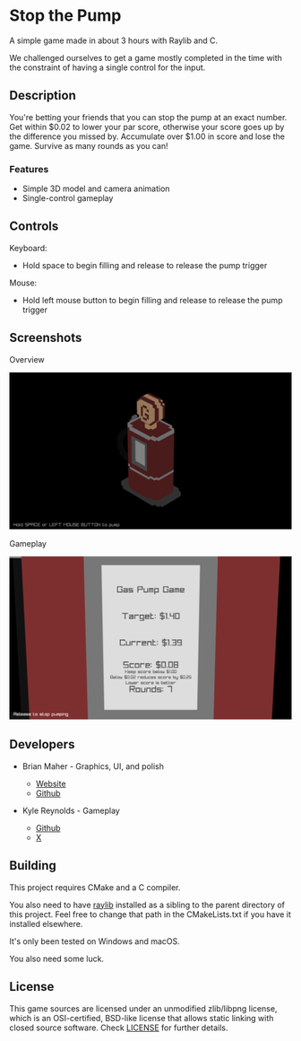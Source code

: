 # Stop the Pump

A simple game made in about 3 hours with Raylib and C.

We challenged ourselves to get a game mostly completed in the time with the constraint of having a single control for the input.

## Description

You're betting your friends that you can stop the pump at an exact number. Get within $0.02 to lower your par score, otherwise your score goes up by the difference you missed by. Accumulate over $1.00 in score and lose the game. Survive as many rounds as you can!

### Features

- Simple 3D model and camera animation
- Single-control gameplay

## Controls

Keyboard:

- Hold space to begin filling and release to release the pump trigger

Mouse:

- Hold left mouse button to begin filling and release to release the pump trigger

## Screenshots

Overview

![Overview](./screenshots/stop-the-pump-overview.png)

Gameplay

![Gameplay](./screenshots/stop-the-pump-gameplay.png)

## Developers

- Brian Maher - Graphics, UI, and polish
  - [Website](https://brianpmaher.com)
  - [Github](https://github.com/brianpmaher)

- Kyle Reynolds - Gameplay
  - [Github](https://github.com/KDreynolds)
  - [X](https://x.com/imYerf)

## Building

This project requires CMake and a C compiler.

You also need to have [raylib](https://github.com/raysan5/raylib) installed as a sibling to the parent directory of this project. Feel free to change that path in the CMakeLists.txt if you have it installed elsewhere.

It's only been tested on Windows and macOS.

You also need some luck.

## License

This game sources are licensed under an unmodified zlib/libpng license, which is an OSI-certified, BSD-like license that allows static linking with closed source software. Check [LICENSE](LICENSE) for further details.
